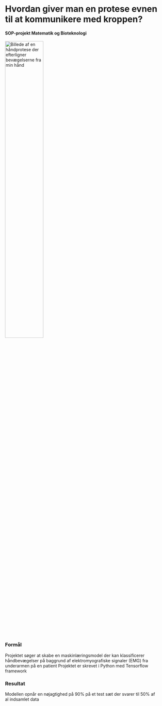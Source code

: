 # Hvordan giver man en protese evnen til at kommunikere med kroppen?
#### SOP-projekt Matematik og Bioteknologi
<img src="https://github.com/user-attachments/assets/a9155fa9-00c7-417d-a1d1-480d3215e3e0" alt="Billede af en håndprotese der efterligner bevægelserne fra min hånd" width="50%">

### Formål
Projektet søger at skabe en maskinlæringsmodel der kan klassificerer håndbevægelser på baggrund af elektromyografiske signaler (EMG) fra underarmen på en patient
Projektet er skrevet i Python med Tensorflow framework

### Resultat
Modellen opnår en nøjagtighed på 90% på et test sæt der svarer til 50% af al indsamlet data
